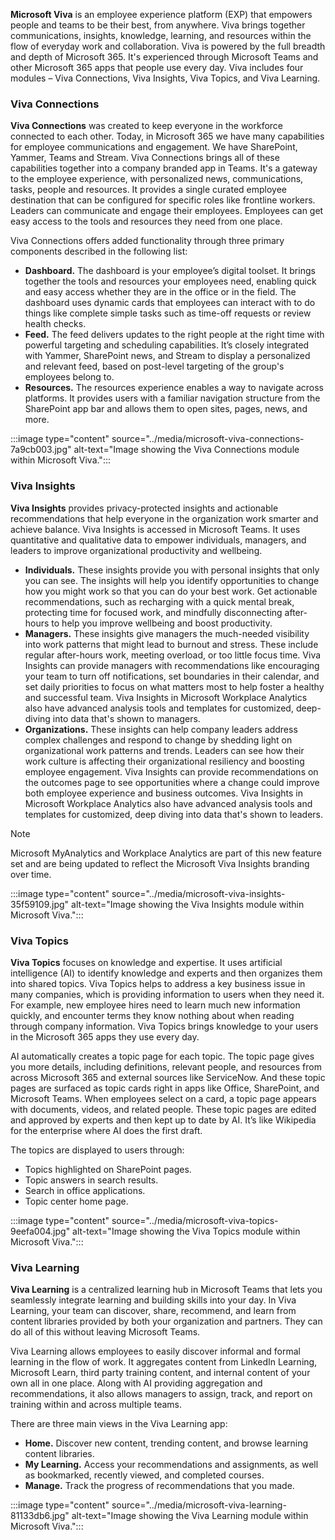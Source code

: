 **Microsoft Viva** is an employee experience platform (EXP) that empowers people and teams to be their best, from anywhere. Viva brings together communications, insights, knowledge, learning, and resources within the flow of everyday work and collaboration. Viva is powered by the full breadth and depth of Microsoft 365. It's experienced through Microsoft Teams and other Microsoft 365 apps that people use every day. Viva includes four modules – Viva Connections, Viva Insights, Viva Topics, and Viva Learning.

### Viva Connections

**Viva Connections** was created to keep everyone in the workforce connected to each other. Today, in Microsoft 365 we have many capabilities for employee communications and engagement. We have SharePoint, Yammer, Teams and Stream. Viva Connections brings all of these capabilities together into a company branded app in Teams. It's a gateway to the employee experience, with personalized news, communications, tasks, people and resources. It provides a single curated employee destination that can be configured for specific roles like frontline workers. Leaders can communicate and engage their employees. Employees can get easy access to the tools and resources they need from one place.

Viva Connections offers added functionality through three primary components described in the following list:

 -  **Dashboard.** The dashboard is your employee’s digital toolset. It brings together the tools and resources your employees need, enabling quick and easy access whether they are in the office or in the field. The dashboard uses dynamic cards that employees can interact with to do things like complete simple tasks such as time-off requests or review health checks.
 -  **Feed.** The feed delivers updates to the right people at the right time with powerful targeting and scheduling capabilities. It’s closely integrated with Yammer, SharePoint news, and Stream to display a personalized and relevant feed, based on post-level targeting of the group's employees belong to.
 -  **Resources.** The resources experience enables a way to navigate across platforms. It provides users with a familiar navigation structure from the SharePoint app bar and allows them to open sites, pages, news, and more.

:::image type="content" source="../media/microsoft-viva-connections-7a9cb003.jpg" alt-text="Image showing the Viva Connections module within Microsoft Viva.":::


### Viva Insights

**Viva Insights** provides privacy-protected insights and actionable recommendations that help everyone in the organization work smarter and achieve balance. Viva Insights is accessed in Microsoft Teams. It uses quantitative and qualitative data to empower individuals, managers, and leaders to improve organizational productivity and wellbeing.

 -  **Individuals.** These insights provide you with personal insights that only you can see. The insights will help you identify opportunities to change how you might work so that you can do your best work. Get actionable recommendations, such as recharging with a quick mental break, protecting time for focused work, and mindfully disconnecting after-hours to help you improve wellbeing and boost productivity.
 -  **Managers.** These insights give managers the much-needed visibility into work patterns that might lead to burnout and stress. These include regular after-hours work, meeting overload, or too little focus time. Viva Insights can provide managers with recommendations like encouraging your team to turn off notifications, set boundaries in their calendar, and set daily priorities to focus on what matters most to help foster a healthy and successful team. Viva Insights in Microsoft Workplace Analytics also have advanced analysis tools and templates for customized, deep-diving into data that's shown to managers.
 -  **Organizations.** These insights can help company leaders address complex challenges and respond to change by shedding light on organizational work patterns and trends. Leaders can see how their work culture is affecting their organizational resiliency and boosting employee engagement. Viva Insights can provide recommendations on the outcomes page to see opportunities where a change could improve both employee experience and business outcomes. Viva Insights in Microsoft Workplace Analytics also have advanced analysis tools and templates for customized, deep diving into data that's shown to leaders.

> [!NOTE]
> Microsoft MyAnalytics and Workplace Analytics are part of this new feature set and are being updated to reflect the Microsoft Viva Insights branding over time.

:::image type="content" source="../media/microsoft-viva-insights-35f59109.jpg" alt-text="Image showing the Viva Insights module within Microsoft Viva.":::


### Viva Topics

**Viva Topics** focuses on knowledge and expertise. It uses artificial intelligence (AI) to identify knowledge and experts and then organizes them into shared topics. Viva Topics helps to address a key business issue in many companies, which is providing information to users when they need it. For example, new employee hires need to learn much new information quickly, and encounter terms they know nothing about when reading through company information. Viva Topics brings knowledge to your users in the Microsoft 365 apps they use every day.

AI automatically creates a topic page for each topic. The topic page gives you more details, including definitions, relevant people, and resources from across Microsoft 365 and external sources like ServiceNow. And these topic pages are surfaced as topic cards right in apps like Office, SharePoint, and Microsoft Teams. When employees select on a card, a topic page appears with documents, videos, and related people. These topic pages are edited and approved by experts and then kept up to date by AI. It’s like Wikipedia for the enterprise where AI does the first draft.

The topics are displayed to users through:

 -  Topics highlighted on SharePoint pages.
 -  Topic answers in search results.
 -  Search in office applications.
 -  Topic center home page.

:::image type="content" source="../media/microsoft-viva-topics-9eefa004.jpg" alt-text="Image showing the Viva Topics module within Microsoft Viva.":::


### Viva Learning

**Viva Learning** is a centralized learning hub in Microsoft Teams that lets you seamlessly integrate learning and building skills into your day. In Viva Learning, your team can discover, share, recommend, and learn from content libraries provided by both your organization and partners. They can do all of this without leaving Microsoft Teams.

Viva Learning allows employees to easily discover informal and formal learning in the flow of work. It aggregates content from LinkedIn Learning, Microsoft Learn, third party training content, and internal content of your own all in one place. Along with AI providing aggregation and recommendations, it also allows managers to assign, track, and report on training within and across multiple teams.

There are three main views in the Viva Learning app:

 -  **Home.** Discover new content, trending content, and browse learning content libraries.
 -  **My Learning.** Access your recommendations and assignments, as well as bookmarked, recently viewed, and completed courses.
 -  **Manage.** Track the progress of recommendations that you made.

:::image type="content" source="../media/microsoft-viva-learning-81133db6.jpg" alt-text="Image showing the Viva Learning module within Microsoft Viva.":::
